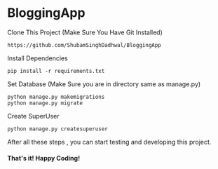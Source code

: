 # BloggingApp

Clone This Project (Make Sure You Have Git Installed)
```
https://github.com/ShubamSinghDadhwal/BloggingApp
```
Install Dependencies 

```
pip install -r requirements.txt
```

Set Database (Make Sure you are in directory same as manage.py)
```
python manage.py makemigrations
python manage.py migrate
```
Create SuperUser 
```
python manage.py createsuperuser
```

After all these steps , you can start testing and developing this project. 

#### That's it! Happy Coding!
